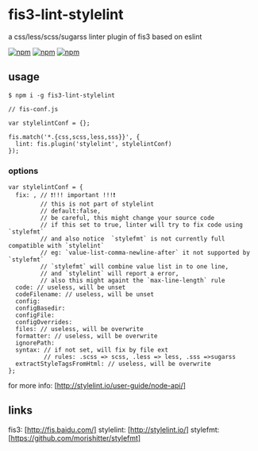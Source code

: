# fis3-lint-stylelint
a css/less/scss/sugarss linter plugin of fis3 based on eslint

[![npm](https://img.shields.io/npm/v/fis3-lint-stylelint.svg?style=flat-square)](https://www.npmjs.com/package/fis3-lint-stylelint) 
[![npm](https://img.shields.io/npm/dt/fis3-lint-stylelint.svg?style=flat-square)](https://www.npmjs.com/package/fis3-lint-stylelint) 
[![npm](https://img.shields.io/npm/dm/fis3-lint-stylelint.svg?style=flat-square)](https://www.npmjs.com/package/fis3-lint-stylelint)

## usage

    $ npm i -g fis3-lint-stylelint

```
// fis-conf.js

var stylelintConf = {}; 

fis.match('*.{css,scss,less,sss}}', {
  lint: fis.plugin('stylelint', stylelintConf)
});

```
### options

```
var stylelintConf = {
  fix: , // ❗!!! important !!!❗
         // this is not part of stylelint
         // default:false,
         // be careful, this might change your source code
         // if this set to true, linter will try to fix code using `stylefmt` 
         // and also notice  `stylefmt` is not currently full compatible with `stylelint`
         // eg: `value-list-comma-newline-after` it not supported by `stylefmt`
         // `stylefmt` will combine value list in to one line,
         // and `stylelint` will report a error, 
         // also this might againt the `max-line-length` rule
  code: // useless, will be unset
  codeFilename: // useless, will be unset
  config: 
  configBasedir: 
  configFile:
  configOverrides: 
  files: // useless, will be overwrite
  formatter: // useless, will be overwrite
  ignorePath:
  syntax: // if not set, will fix by file ext 
          // rules: .scss => scss, .less => less, .sss =>sugarss
  extractStyleTagsFromHtml: // useless, will be overwrite
}; 
```
for more info: [http://stylelint.io/user-guide/node-api/]

## links
fis3: [http://fis.baidu.com/]
stylelint: [http://stylelint.io/]
stylefmt: [https://github.com/morishitter/stylefmt]
